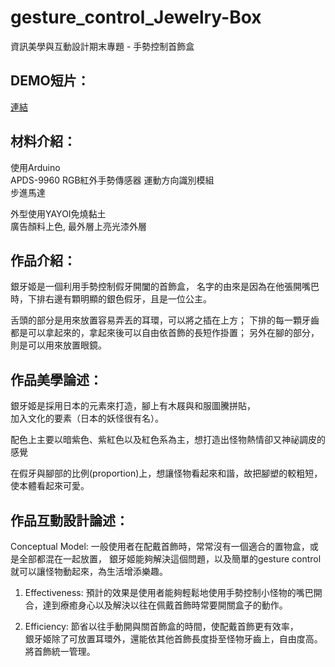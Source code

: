 # gesture_control_Jewelry-Box
資訊美學與互動設計期末專題 - 手勢控制首飾盒

## DEMO短片：
[連結](https://youtu.be/IZnPQusfKbg)

## 材料介紹：
使用Arduino               
APDS-9960 RGB紅外手勢傳感器 運動方向識別模組             
步進馬達            
            
外型使用YAYOI免燒黏土           
廣告顏料上色, 最外層上亮光漆外層           
            
## 作品介紹：
銀牙姬是一個利用手勢控制假牙開闔的首飾盒， 
名字的由來是因為在他張開嘴巴時，下排右邊有顆明顯的銀色假牙，且是一位公主。 
  
舌頭的部分是用來放置容易弄丟的耳環，可以將之插在上方； 
下排的每一顆牙齒都是可以拿起來的，拿起來後可以自由依首飾的長短作掛置； 
另外在腳的部分，則是可以用來放置眼鏡。 

## 作品美學論述：
銀牙姬是採用日本的元素來打造，腳上有木屐與和服圖騰拼貼，  
加入文化的要素（日本的妖怪很有名）。  
  
配色上主要以暗紫色、紫紅色以及紅色系為主，想打造出怪物熱情卻又神祕調皮的感覺  
  
在假牙與腳部的比例(proportion)上，想讓怪物看起來和諧，故把腳塑的較粗短，使本體看起來可愛。 

## 作品互動設計論述：
Conceptual Model: 
一般使用者在配戴首飾時，常常沒有一個適合的置物盒，或是全部都混在一起放置， 
銀牙姬能夠解決這個問題，以及簡單的gesture control就可以讓怪物動起來，為生活增添樂趣。  
  
1.	Effectiveness: 預計的效果是使用者能夠輕鬆地使用手勢控制小怪物的嘴巴開合，達到療癒身心以及解決以往在佩戴首飾時常要開關盒子的動作。  
  
2.	Efficiency: 節省以往手動開與關首飾盒的時間，使配戴首飾更有效率，  
銀牙姬除了可放置耳環外，還能依其他首飾長度掛至怪物牙齒上，自由度高。將首飾統一管理。  
